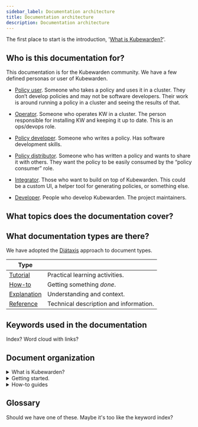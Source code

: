 ```yaml
---
sidebar_label: Documentation architecture
title: Documentation architecture
description: Documentation architecture
---
```


The first place to start is the introduction, '[What is Kubewarden?](introduction.md)'.

## Who is this documentation for?

This documentation is for the Kubewarden community.
We have a few defined personas or user of Kubewarden.

- [Policy user](personas/kubewarden-user).
Someone who takes a policy and uses it in a cluster.
They don’t develop policies and may not be software developers.
Their work is around running a policy in a cluster and seeing the results of that.

- [Operator](personas/kubewarden-operator).
Someone who operates KW in a cluster.
The person responsible for installing KW and keeping it up to date.
This is an ops/devops role.

- [Policy developer](personas/kubewarden-policy-developer).
Someone who writes a policy. Has software development skills.

- [Policy distributor](personas/kubewarden-distributor).
Someone who has written a policy and wants to share it with others.
They want the policy to be easily consumed by the “policy consumer” role.

- [Integrator](personas/kubewarden-integrator).
Those who want to build on top of Kubewarden.
This could be a custom UI, a helper tool for generating policies, or something else.

- [Developer](personas/kubewarden-developer).
People who develop Kubewarden. The project maintainers.

## What topics does the documentation cover?

## What documentation types are there?

We have adopted the [Diátaxis](https://diataxis.fr) approach to document types.

|Type||
|---|---|
|[Tutorial](doc-types/tutorial)|Practical learning activities.|
|[How-to](doc-types/howto)|Getting something *done*.|
|[Explanation](doc-types/explanation)|Understanding and context.|
|[Reference](doc-types/reference)|Technical description and information.|

## Keywords used in the documentation

Index? Word cloud with links?

## Document organization

<details>
<summary>What is Kubewarden?</summary>

[A brief introduction to what Kubewarden is all about.](introduction.md)

<details>
<summary>Metadata</summary>

|metadata-tag|metadata-value|
|---|---|
|Title|What is Kubewarden?|
|Description|A brief introduction to what Kubewarden is all about.|
|Keywords|[kubewarden](keywords/kubewarden), kubernetes, introduction, about|
|Persona|[Operator](personas/kubewarden-operator), [Manager](personas/kubewarden-manager), [Policy Developer](personas/kubewarden-policy-developer), [Developer](personas/kubewarden-developer)|
|Document Type|[Tutorial](doc-types/tutorial)|
|Document Topic|Introduction|

</details>

</details>

<details>
<summary>Getting started.</summary>

<details>
<summary>Overview</summary>

<details>
<summary>Installation and upgrading</summary>
</details>

<details>
<summary>Deploy policies</summary>
</details>

<details>
    <summary>Supported upgrade path</summary>

|fm-tag|fm-tag-value|
|---|---|
|sidebar_label| Supported upgrade path|
|title|Supported upgrade path|
|description|Supported upgrade path|

</details>

</details>

</details>

<details>
<summary>How-to guides</summary>
</details>

## Glossary

Should we have one of these. Maybe it's too like the keyword index?